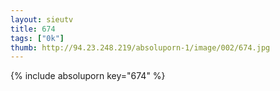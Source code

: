 ```yaml
--- 
layout: sieutv
title: 674
tags: ["0k"]
thumb: http://94.23.248.219/absoluporn-1/image/002/674.jpg
---
```

{% include absoluporn key="674" %} 

